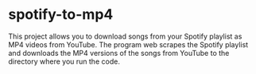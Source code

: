 # spotify-to-mp4
This project allows you to download songs from your Spotify playlist as MP4 videos from YouTube. 
The program web scrapes the Spotify playlist and downloads the MP4 versions of the songs from YouTube to the directory where you run the code.
